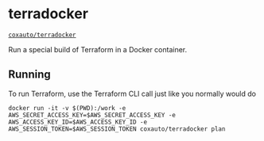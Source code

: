 # terradocker

[`coxauto/terradocker`](https://hub.docker.com/r/coxauto/terradocker/)

Run a special build of Terraform in a Docker container.

## Running

To run Terraform, use the Terraform CLI call just like you normally would do

```
docker run -it -v $(PWD):/work -e AWS_SECRET_ACCESS_KEY=$AWS_SECRET_ACCESS_KEY -e AWS_ACCESS_KEY_ID=$AWS_ACCESS_KEY_ID -e AWS_SESSION_TOKEN=$AWS_SESSION_TOKEN coxauto/terradocker plan
```